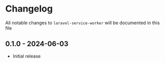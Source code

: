 # Changelog

All notable changes to `laravel-service-worker` will be documented in this file

## 0.1.0 - 2024-06-03

- Initial release